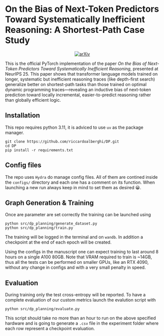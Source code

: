 # On the Bias of Next-Token Predictors Toward Systematically Inefficient Reasoning: A Shortest-Path Case Study

<p align="center">
  <a href="https://arxiv.org/abs/2507.05362">
    <img src="https://img.shields.io/badge/arXiv-2507.05362-b31b1b.svg?style=for-the-badge" alt="arXiv">
  </a>
</p>

This is the official PyTorch implementation of the paper _On the Bias of Next-Token Predictors Toward Systematically Inefficient Reasoning_, presented at NeurIPS 25. This paper shows that transformer language models trained on longer, systematic but inefficient reasoning traces (like depth-first search) generalize better on shortest-path tasks than those trained on optimal dynamic programming traces—revealing an inductive bias of next-token prediction toward locally incremental, easier-to-predict reasoning rather than globally efficient logic.

## Installation
This repo requires python 3.11, it is adviced to use `uv` as the package manager.
```
git clone https://github.com/riccardoalberghi/DP.git
cd DP
pip install -r requirements.txt
```

## Config files
The repo uses `Hydra` do manage config files. All of them are contined inside the `configs/` directory and each one has a comment on its function. When launching a new run always keep in mind to set them as desired &#128512;.

## Graph Generation & Training
Once are parameter are set correctly the training can be launched using
```
python src/dp_planning/generate_dataset.py
python src/dp_planning/train.py
```
The training will be logged in the terminal and on `wandb`. In addition a checkpoint at the end of each epoch will be created.

Using the configs in the manuscript one can expect training to last around 8 hours on a single A100 80GB. Note that VRAM required to train is ~14GB, thus all the tests can be performed on smaller GPUs, like an RTX 4090, without any change in configs and with a very small penalty in speed.

## Evaluation
During training only the test cross-entropy will be reported. To have a complete evaluation of our custom metrics launch the evalution script with
```
python src/dp_planning/evaluate.py
```
This script should take no more than an hour to run on the above specified hardware and is going to generate a `.csv` file in the experiment folder where each row represent a checkpoint evaluation.